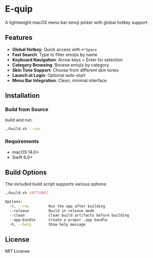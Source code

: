 # E-quip

A lightweight macOS menu bar emoji picker with global hotkey support.

## Features

- **Global Hotkey**: Quick access with `⌘⌃Space`
- **Fast Search**: Type to filter emojis by name
- **Keyboard Navigation**: Arrow keys + Enter for selection
- **Category Browsing**: Browse emojis by category
- **Skin Tone Support**: Choose from different skin tones
- **Launch at Login**: Optional auto-start
- **Menu Bar Integration**: Clean, minimal interface

## Installation

### Build from Source

build and run:
```bash
./build.sh --run
```

### Requirements

- macOS 14.0+
- Swift 6.0+

## Build Options

The included build script supports various options:

```bash
./build.sh [OPTIONS]

Options:
  -r, --run         Run the app after building
  --release         Build in release mode
  --clean           Clean build artifacts before building
  --app-bundle      Create a proper .app bundle
  -h, --help        Show help message
```

## License

MIT License
